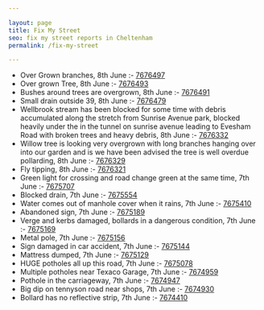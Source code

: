 ```yaml
---

layout: page
title: Fix My Street
seo: fix my street reports in Cheltenham
permalink: /fix-my-street

---
```


<!-- fix_marker starts -->

- Over Grown branches, 8th June :- [7676497](https://www.fixmystreet.com/report/7676497)
- Over grown Tree, 8th June :- [7676493](https://www.fixmystreet.com/report/7676493)
- Bushes around trees are overgrown, 8th June :- [7676491](https://www.fixmystreet.com/report/7676491)
- Small drain outside 39, 8th June :- [7676479](https://www.fixmystreet.com/report/7676479)
- Wellbrook stream has been blocked for some time with debris accumulated along the stretch from Sunrise Avenue park, blocked heavily under the in the tunnel on sunrise avenue leading to Evesham Road with broken trees and heavy debris, 8th June :- [7676332](https://www.fixmystreet.com/report/7676332)
- Willow tree is looking very overgrown with long branches hanging over into our garden and is we have been advised the tree is well overdue pollarding, 8th June :- [7676329](https://www.fixmystreet.com/report/7676329)
- Fly tipping, 8th June :- [7676321](https://www.fixmystreet.com/report/7676321)
- Green light for crossing and road change green at the same time, 7th June :- [7675707](https://www.fixmystreet.com/report/7675707)
- Blocked drain, 7th June :- [7675554](https://www.fixmystreet.com/report/7675554)
- Water comes out of manhole cover when it rains, 7th June :- [7675410](https://www.fixmystreet.com/report/7675410)
- Abandoned sign, 7th June :- [7675189](https://www.fixmystreet.com/report/7675189)
- Verge and kerbs damaged, bollards in a dangerous condition, 7th June :- [7675169](https://www.fixmystreet.com/report/7675169)
- Metal pole, 7th June :- [7675156](https://www.fixmystreet.com/report/7675156)
- Sign damaged in car accident, 7th June :- [7675144](https://www.fixmystreet.com/report/7675144)
- Mattress dumped, 7th June :- [7675129](https://www.fixmystreet.com/report/7675129)
- HUGE potholes all up this road, 7th June :- [7675078](https://www.fixmystreet.com/report/7675078)
- Multiple potholes near Texaco Garage, 7th June :- [7674959](https://www.fixmystreet.com/report/7674959)
- Pothole in the carriageway, 7th June :- [7674947](https://www.fixmystreet.com/report/7674947)
- Big dip on tennyson road near shops, 7th June :- [7674930](https://www.fixmystreet.com/report/7674930)
- Bollard has no reflective strip, 7th June :- [7674410](https://www.fixmystreet.com/report/7674410)

<!-- fix_marker ends -->